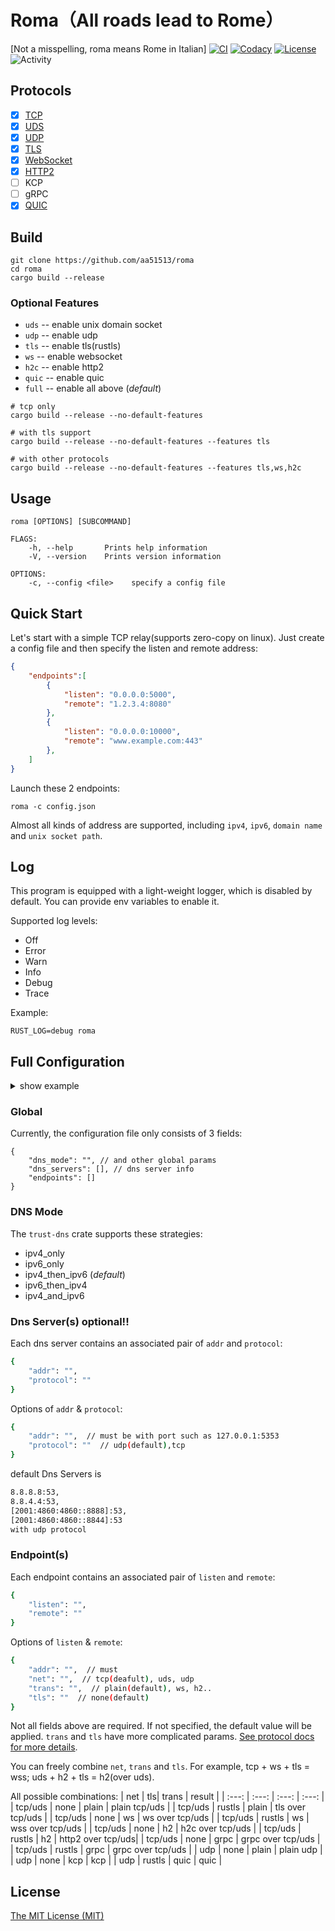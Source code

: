 # Roma（All roads lead to Rome）
[Not a misspelling, roma means Rome in Italian]
[![CI][ci-badge]][ci-url]
[![Codacy][codacy-badge]][codacy-url]
[![License][mit-badge]][mit-url]
![Activity][activity-img]

[ci-badge]: https://github.com/aa51513/roma/workflows/ci/badge.svg
[ci-url]: https://github.com/aa51513/roma/actions

[codacy-badge]: https://app.codacy.com/project/badge/Grade/908ed7e0dd5f4bec8984856931021165
[codacy-url]: https://www.codacy.com/gh/aa51513/roma/dashboard?utm_source=github.com&amp;utm_medium=referral&amp;utm_content=aa51513/roma&amp;utm_campaign=Badge_Grade

[mit-badge]: https://img.shields.io/badge/license-MIT-blue.svg
[mit-url]: https://github.com/aa51513/roma/blob/master/LICENSE

[activity-img]: https://img.shields.io/github/commit-activity/m/aa51513/roma?color=green&label=commit

## Protocols
- [x] [TCP][tcp-doc-url]
- [x] [UDS][uds-doc-url]
- [x] [UDP][udp-doc-url]
- [x] [TLS][tls-doc-url]
- [x] [WebSocket][ws-doc-url]
- [x] [HTTP2][h2-doc-url]
- [ ] KCP
- [ ] gRPC
- [x] [QUIC][quic-doc-url]

[doc-url]: https://github.com/aa51513/roma/tree/master/docs

[tcp-doc-url]: https://github.com/aa51513/roma/blob/master/docs/tcp.md

[uds-doc-url]: https://github.com/aa51513/roma/blob/master/docs/uds.md

[udp-doc-url]: https://github.com/aa51513/roma/blob/master/docs/udp.md

[tls-doc-url]: https://github.com/aa51513/roma/blob/master/docs/tls.md

[ws-doc-url]: https://github.com/aa51513/roma/blob/master/docs/ws.md

[h2-doc-url]: https://github.com/aa51513/roma/blob/master/docs/h2.md

[quic-doc-url]: https://github.com/aa51513/roma/blob/master/docs/quic.md

## Build
```shell
git clone https://github.com/aa51513/roma
cd roma
cargo build --release
```
### Optional Features
- `uds` -- enable unix domain socket
- `udp` -- enable udp
- `tls` -- enable tls(rustls)
- `ws` -- enable websocket
- `h2c` -- enable http2
- `quic` -- enable quic
- `full` -- enable all above (*default*)
```shell
# tcp only
cargo build --release --no-default-features

# with tls support
cargo build --release --no-default-features --features tls

# with other protocols
cargo build --release --no-default-features --features tls,ws,h2c
```
## Usage
```shell
roma [OPTIONS] [SUBCOMMAND]

FLAGS:
    -h, --help       Prints help information
    -V, --version    Prints version information

OPTIONS:
    -c, --config <file>    specify a config file
```

## Quick Start
Let's start with a simple TCP relay(supports zero-copy on linux). Just create a config file and then specify the listen and remote address:

```json
{
    "endpoints":[
        {
            "listen": "0.0.0.0:5000",
            "remote": "1.2.3.4:8080"
        },
        {
            "listen": "0.0.0.0:10000",
            "remote": "www.example.com:443"
        },
    ]
}
```

Launch these 2 endpoints:
```shell
roma -c config.json
```

Almost all kinds of address are supported, including `ipv4`, `ipv6`, `domain name` and `unix socket path`.

## Log
This program is equipped with a light-weight logger, which is disabled by default. You can provide env variables to enable it.

Supported log levels:
- Off
- Error
- Warn
- Info
- Debug
- Trace

Example:
```shell
RUST_LOG=debug roma
```

## Full Configuration
<details>
<summary>show example</summary>
<pre><code>
{
    "dns_mode": "ipv4_then_ipv6",
    "dns_servers": [{
            "addr": "8.8.8.8:53",
            "protocol": "tcp"
        }, {
            "addr": "114.114.114.114:53",
            "protocol": "udp"
        }
    ],
    "endpoints": [{
            "listen": {
                "addr": "0.0.0.0:5000",
                "net": "tcp",
                "trans": {
                    "proto": "ws",
                    "path": "/"
                },
                "tls": {
                    "cert": "client.pem",
                    "key": "client.key",
                    "versions": ["tlsv1.3", "tlsv1.2"],
                    "aplns": "http/1.1"
                }
            },
            "remote": {
                "addr": "www.baidu.com:443",
                "net": "tcp",
                "trans": {
                    "proto": "h2",
                    "path": "/",
                    "server_push": false
                },
                "tls": {
                    "roots": "firefox",
                    "versions": ["tlsv1.3", "tlsv1.2"],
                    "sni": "www.baidu.com",
                    "aplns": "h2",
                    "skip_verify": false,
                    "enable_sni": true
                }
            }
        }
    ]
}
</code></pre>
</details>

### Global
Currently, the configuration file only consists of 3 fields:
```shell
{
    "dns_mode": "", // and other global params
    "dns_servers": [], // dns server info
    "endpoints": []
}
```

### DNS Mode
The `trust-dns` crate supports these strategies:
- ipv4_only
- ipv6_only
- ipv4_then_ipv6 (*default*)
- ipv6_then_ipv4
- ipv4_and_ipv6

### Dns Server(s) optional!!
Each dns server contains an associated pair of `addr` and `protocol`:
```bash
{
    "addr": "",
    "protocol": ""
}
```
Options of `addr` & `protocol`:

```bash
{
    "addr": "",  // must be with port such as 127.0.0.1:5353
    "protocol": ""  // udp(default),tcp
}
```
default Dns Servers is 
```bash
8.8.8.8:53,
8.8.4.4:53,
[2001:4860:4860::8888]:53,
[2001:4860:4860::8844]:53
with udp protocol
```

### Endpoint(s)
Each endpoint contains an associated pair of `listen` and `remote`:
```bash
{
    "listen": "",
    "remote": ""
}
```

Options of `listen` & `remote`:

```bash
{
    "addr": "",  // must
    "net": "",  // tcp(deafult), uds, udp
    "trans": "",  // plain(default), ws, h2..
    "tls": ""  // none(default)
}
```
Not all fields above are required. If not specified, the default value will be applied. `trans` and `tls` have more complicated params. [See protocol docs for more details][doc-url].

You can freely combine `net`, `trans` and `tls`. For example, tcp + ws + tls = wss; uds + h2 + tls = h2(over uds).

All possible combinations:
| net | tls| trans | result |
| :---: | :---: | :---: | :---: |
| tcp/uds | none   | plain | plain tcp/uds      |
| tcp/uds | rustls | plain | tls over tcp/uds   |
| tcp/uds | none   | ws    | ws over tcp/uds    |
| tcp/uds | rustls | ws    | wss over tcp/uds   |
| tcp/uds | none   | h2    | h2c over tcp/uds   |
| tcp/uds | rustls | h2    | http2  over tcp/uds|
| tcp/uds | none   | grpc  | grpc over tcp/uds  |
| tcp/uds | rustls | grpc  | grpc over tcp/uds  |
| udp     | none   | plain | plain udp          |
| udp     | none   | kcp   | kcp                |
| udp     | rustls | quic  | quic               |


## License
[The MIT License (MIT)](https://github.com/aa51513/roma/blob/master/LICENSE)
